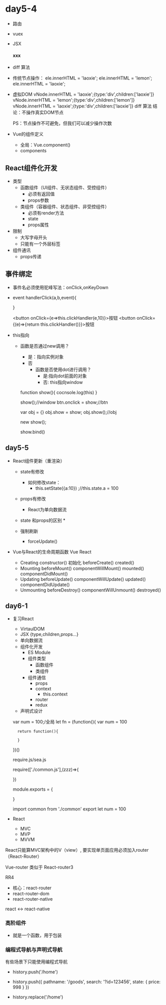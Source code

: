 # day5-4

* 路由
* vuex

* JSX
    <div>
        <h4>xxx</h4>
    </div>

* diff 算法

* 传统节点操作：
    ele.innerHTML = 'laoxie';
    ele.innerHTML = 'lemon';
    ele.innerHTML = 'laoxie';
* 虚拟DOM
    vNode.innerHTML = 'laoxie';{type:'div',children:['laoxie']}
    vNode.innerHTML = 'lemon';{type:'div',children:['lemon']}
    vNode.innerHTML = 'laoxie';{type:'div',children:['laoxie']}
        diff 算法
    结论：不操作真实DOM节点


    PS：节点操作不可避免，但我们可以减少操作次数

* Vue的组件定义
    * 全局：Vue.component()
    * components

## React组件化开发
* 类型
    * 函数组件（UI组件、无状态组件、受控组件）
        * 必须有返回值
        * props参数
    * 类组件（容器组件、状态组件、非受控组件）
        * 必须有render方法
        * state
        * props属性
* 限制
    * 大写字母开头
    * 只能有一个外层标签
* 组件通讯
    * props传递


## 事件绑定
* 事件名必须使用驼峰写法：onClick,onKeyDown
* event
    handlerClick(a,b,event){
        
    }
    <div onClick={this.handlerClick.bind(this,10,20)}>

    <button onClick={e=>this.clickHandler(e,10)}>按钮</button>
    <button onClick={(e)=>{return this.clickHandler()}}>按钮</button>
* this指向
    * 函数是否通过new调用？
        * 是：指向实例对象
        * 否
            * 函数是否使用dot进行调用？
                * 是:指向dot前面的对象
                * 否: this指向window

        function show(){
            cocnsole.log(this)
        }

        show();//window
        btn.onclick = show;//btn

        var obj = {}
        obj.show = show;
        obj.show();//obj

        new show();

        show.bind()

## day5-5
* React组件更新（重渲染）
    * state有修改
        * 如何修改state：
            * this.setState({a:10}) ;//this.state.a = 100
    * props有修改
        * React为单向数据流

    * state 和props的区别
        * 
    * 强制刷新
        * forceUpdate()


* Vue与React的生命周期函数
    Vue                         React
    * Creating                  constructor() 初始化
        beforeCreate()
        created()
    * Mounting
        beforeMount()           componentWillMount()
        mounted()               componentDidMount()
    * Updating
        beforeUpdate()          componentWillUpdate()
        updated()               componentDidUpdate()
    * Unmounting
        beforeDestroy()         componentWillUnmount()
        destroyed()


    <div v-html="htmlcontent"/>
    <div dangerouslySetInnerHTML={{ __html: htmlcontent}}></div>


## day6-1
* 复习React
    * VirtaulDOM 
    * JSX {type,children,props...}
    * 单向数据流
    * 组件化开发
        * ES Module
        * 组件类型
            * 函数组件
            * 类组件
        * 组件通信
            * props
            * context
                * this.context
            * router
            * redux
    * 声明式设计


    var num = 100;/全局
    let fn = (function(){
        var num = 100

        return function(){

        }
    })()


    require.js/sea.js

    require(['./common.js'],(zzz)=>{

    })

    module.exports = {

    }

    import common from './common'
    export let num = 100


* React
    * MVC
    * MVP
    * MVVM

React只能算MVC架构中的V（view）, 要实现单页面应用必须加入router（React-Router）

Vue-router 类似于 React-router3

RR4
* 核心：react-router
* react-router-dom
* react-router-native

react  <-> react-native

### 高阶组件
* 就是一个函数，用于包装

### 编程式导航与声明式导航
有些场景下只能使用编程式导航

* history.push('/home')         <Link to="/home">
* history.push({
      pathname: '/goods',
      search: '?id=123456',
      state: { price: 998 }
    })

    <Link to={{
      pathname: '/pay',
      search: '?id=123456',
      state: { price: 998 }
    }}>

* history.replace('/home')      <Link to="/home" replace>